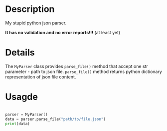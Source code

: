 # Description

My stupid python json parser.

**It has no validation and no error reports!!!** (at least yet)

# Details

The `MyParser` class provides `parse_file()` method that accept one str parameter - path to json file. `parse_file()` method returns python dictionary representation of json file content.

# Usagde

```python

parser = MyParser()
data = parser.parse_file("path/to/file.json")
print(data)

```
